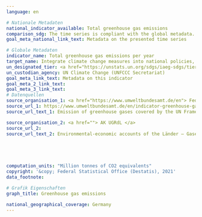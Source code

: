 ```yaml
---
language: en    

# Nationale Metadaten    
national_indicator_available: Total greenhouse gas emissions    
comparison_sdg: The time series is compliant with the global metadata.    
goal_meta_national_link_text: Metadata on the presented time series    

# Globale Metadaten    
indicator_name: Total greenhouse gas emissions per year    
target_name: Integrate climate change measures into national policies, strategies and planning    
un_designated_tier: <a href="https://unstats.un.org/sdgs/iaeg-sdgs/tier-classification/" title="Click here for more information on the UN tier classification."  target="_blank">Tier I</a>    
un_custodian_agency: UN Climate Change (UNFCCC Secretariat)    
goal_meta_link_text: Metadata on this indicator    
goal_meta_2_link_text:     
goal_meta_3_link_text:         
# Datenquellen
source_organisation_1: <a href="https://www.umweltbundesamt.de/en"> Federal Environment Agency </a>
source_url_1: https://www.umweltbundesamt.de/en/indicator-greenhouse-gas-emissions#at-a-glance
source_url_text_1: Emission of greenhouse gases covered by the UN Framework Convention on Climate

source_organisation_2: <a href=""> AK UGRdL </a>
source_url_2: 
source_url_text_2: Environmental-economic accounts of the Länder – Gases (only available in German)




    
computation_units: "Million tonnes of CO2 equivalents"    
copyright: '&copy; Federal Statistical Office (Destatis), 2021'    
data_footnote:     

# Grafik Eigenschaften    
graph_title: Greenhouse gas emissions    

national_geographical_coverage: Germany    
---
```


<span></span>